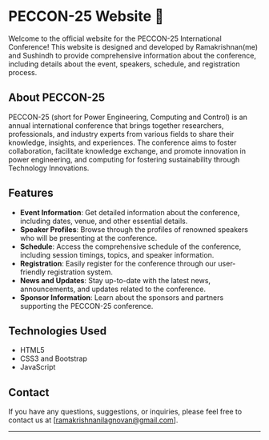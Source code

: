 # PECCON-25 Website 🌳

Welcome to the official website for the PECCON-25 International Conference! This website is designed and developed by Ramakrishnan(me) and Sushindh to provide comprehensive information about the conference, including details about the event, speakers, schedule, and registration process.

## About PECCON-25

PECCON-25 (short for Power Engineering, Computing and Control) is an annual international conference that brings together researchers, professionals, and industry experts from various fields to share their knowledge, insights, and experiences. The conference aims to foster collaboration, facilitate knowledge exchange, and promote innovation in power engineering, and computing for fostering sustainability through Technology Innovations.

## Features

- **Event Information**: Get detailed information about the conference, including dates, venue, and other essential details.
- **Speaker Profiles**: Browse through the profiles of renowned speakers who will be presenting at the conference.
- **Schedule**: Access the comprehensive schedule of the conference, including session timings, topics, and speaker information.
- **Registration**: Easily register for the conference through our user-friendly registration system.
- **News and Updates**: Stay up-to-date with the latest news, announcements, and updates related to the conference.
- **Sponsor Information**: Learn about the sponsors and partners supporting the PECCON-25 conference.

## Technologies Used

- HTML5
- CSS3 and Bootstrap
- JavaScript

## Contact

If you have any questions, suggestions, or inquiries, please feel free to contact us at [ramakrishnanilagnovan@gmail.com].

---
